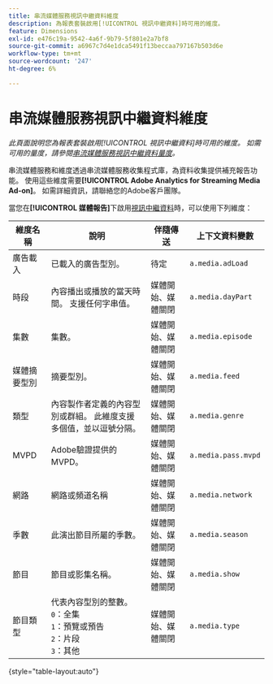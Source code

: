 ```yaml
---
title: 串流媒體服務視訊中繼資料維度
description: 為報表套裝啟用[!UICONTROL 視訊中繼資料]時可用的維度。
feature: Dimensions
exl-id: e476c19a-9542-4a6f-9b79-5f801e2a7bf8
source-git-commit: a6967c7d4e1dca5491f13beccaa797167b503d6e
workflow-type: tm+mt
source-wordcount: '247'
ht-degree: 6%

---
```


# 串流媒體服務視訊中繼資料維度

*此頁面說明您為報表套裝啟用[!UICONTROL 視訊中繼資料]時可用的維度。 如需可用的量度，請參閱[串流媒體服務視訊中繼資料量度](../metrics/sm-video-metadata.md)。*

串流媒體服務和維度透過串流媒體服務收集程式庫，為資料收集提供補充報告功能。 使用這些維度需要&#x200B;**[!UICONTROL Adobe Analytics for Streaming Media Ad-on]**。 如需詳細資訊，請聯絡您的Adobe客戶團隊。

當您在&#x200B;**[!UICONTROL 媒體報告]**&#x200B;下啟用[視訊中繼資料](/help/admin/tools/manage-rs/edit-settings/media-management.md)時，可以使用下列維度：

| 維度名稱 | 說明 | 伴隨傳送 | 上下文資料變數 |
| --- | --- | --- | --- |
| 廣告載入 | 已載入的廣告型別。 | 待定 | `a.media.adLoad` |
| 時段 | 內容播出或播放的當天時間。 支援任何字串值。 | 媒體開始、媒體關閉 | `a.media.dayPart` |
| 集數 | 集數。 | 媒體開始、媒體關閉 | `a.media.episode` |
| 媒體摘要型別 | 摘要型別。 | 媒體開始、媒體關閉 | `a.media.feed` |
| 類型 | 內容製作者定義的內容型別或群組。 此維度支援多個值，並以逗號分隔。 | 媒體開始、媒體關閉 | `a.media.genre` |
| MVPD | Adobe驗證提供的MVPD。 | 媒體開始、媒體關閉 | `a.media.pass.mvpd` |
| 網路 | 網路或頻道名稱 | 媒體開始、媒體關閉 | `a.media.network` |
| 季數 | 此演出節目所屬的季數。 | 媒體開始、媒體關閉 | `a.media.season` |
| 節目 | 節目或影集名稱。 | 媒體開始、媒體關閉 | `a.media.show` |
| 節目類型 | 代表內容型別的整數。<br>`0`：全集<br>`1`：預覽或預告<br>`2`：片段<br>`3`：其他 | 媒體開始、媒體關閉 | `a.media.type` |

{style="table-layout:auto"}
